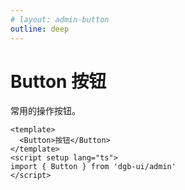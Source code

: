 ```yaml
---
# layout: admin-button
outline: deep
---
```


# Button 按钮

常用的操作按钮。

```vue
<template>
  <Button>按钮</Button>
</template>
<script setup lang="ts">
import { Button } from 'dgb-ui/admin'
</script>
```

<script setup>
import { useData } from 'vitepress'

const { site, theme, page, frontmatter } = useData()
</script>

